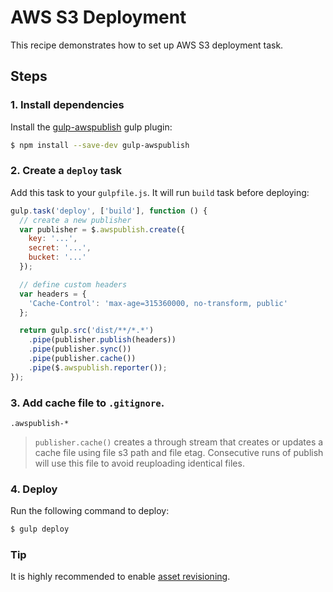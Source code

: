 # AWS S3 Deployment

This recipe demonstrates how to set up AWS S3 deployment task.


## Steps

### 1. Install dependencies

Install the [gulp-awspublish](https://github.com/pgherveou/gulp-awspublish) gulp plugin:

```sh
$ npm install --save-dev gulp-awspublish
```

### 2. Create a `deploy` task

Add this task to your `gulpfile.js`. It will run `build` task before deploying:

```js
gulp.task('deploy', ['build'], function () {
  // create a new publisher
  var publisher = $.awspublish.create({
    key: '...',
    secret: '...',
    bucket: '...'
  });

  // define custom headers
  var headers = {
    'Cache-Control': 'max-age=315360000, no-transform, public'
  };

  return gulp.src('dist/**/*.*')
    .pipe(publisher.publish(headers))
    .pipe(publisher.sync())
    .pipe(publisher.cache())
    .pipe($.awspublish.reporter());
});
```

### 3. Add cache file to `.gitignore`.

```
.awspublish-*
```

> `publisher.cache()` creates a through stream that creates or updates a cache file using file s3 path and file etag. Consecutive runs of publish will use this file to avoid reuploading identical files.

### 4. Deploy

Run the following command to deploy:

```sh
$ gulp deploy
```

###  Tip

It is highly recommended to enable [asset revisioning](docs/recipes/asset-revisioning.md).
